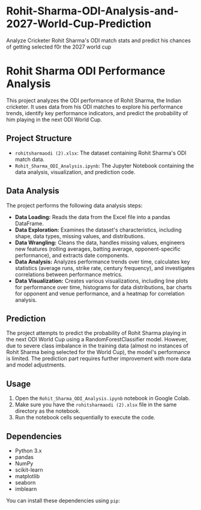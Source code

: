 # Rohit-Sharma-ODI-Analysis-and-2027-World-Cup-Prediction
Analyze Cricketer Rohit Sharma's ODI match stats and predict his chances of getting selected f0r the 2027 world cup
# Rohit Sharma ODI Performance Analysis

This project analyzes the ODI performance of Rohit Sharma, the Indian cricketer. It uses data from his ODI matches to explore his performance trends, identify key performance indicators, and predict the probability of him playing in the next ODI World Cup.

## Project Structure

- `rohitsharmaodi (2).xlsx`: The dataset containing Rohit Sharma's ODI match data.
- `Rohit_Sharma_ODI_Analysis.ipynb`: The Jupyter Notebook containing the data analysis, visualization, and prediction code.

## Data Analysis

The project performs the following data analysis steps:

- **Data Loading:** Reads the data from the Excel file into a pandas DataFrame.
- **Data Exploration:** Examines the dataset's characteristics, including shape, data types, missing values, and distributions.
- **Data Wrangling:** Cleans the data, handles missing values, engineers new features (rolling averages, batting average, opponent-specific performance), and extracts date components.
- **Data Analysis:** Analyzes performance trends over time, calculates key statistics (average runs, strike rate, century frequency), and investigates correlations between performance metrics.
- **Data Visualization:** Creates various visualizations, including line plots for performance over time, histograms for data distributions, bar charts for opponent and venue performance, and a heatmap for correlation analysis.

## Prediction

The project attempts to predict the probability of Rohit Sharma playing in the next ODI World Cup using a RandomForestClassifier model. However, due to severe class imbalance in the training data (almost no instances of Rohit Sharma being selected for the World Cup), the model's performance is limited. The prediction part requires further improvement with more data and model adjustments.

## Usage

1. Open the `Rohit_Sharma_ODI_Analysis.ipynb` notebook in Google Colab.
2. Make sure you have the `rohitsharmaodi (2).xlsx` file in the same directory as the notebook.
3. Run the notebook cells sequentially to execute the code.

## Dependencies

- Python 3.x
- pandas
- NumPy
- scikit-learn
- matplotlib
- seaborn
- imblearn

You can install these dependencies using `pip`:
